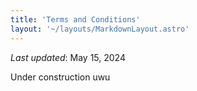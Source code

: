 ```yaml
---
title: 'Terms and Conditions'
layout: '~/layouts/MarkdownLayout.astro'
---
```


_Last updated_: May 15, 2024

Under construction uwu
